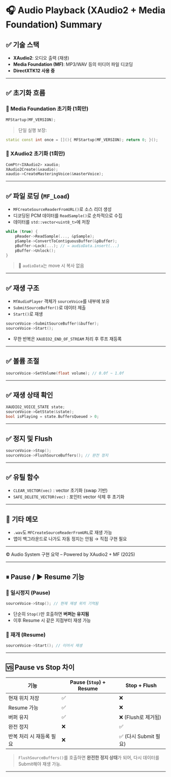 
# 🎧 Audio Playback (XAudio2 + Media Foundation) Summary

## ✅ 기술 스택
- **XAudio2**: 오디오 출력 (재생)
- **Media Foundation (MF)**: MP3/WAV 등의 미디어 파일 디코딩
- **DirectXTK12 사용 중**

---

## ✅ 초기화 흐름

### 🔹 Media Foundation 초기화 (1회만)
```cpp
MFStartup(MF_VERSION);
```

> 단일 실행 보장:
```cpp
static const int once = [](){ MFStartup(MF_VERSION); return 0; }();
```

### 🔹 XAudio2 초기화 (1회만)
```cpp
ComPtr<IXAudio2> xaudio;
XAudio2Create(&xaudio);
xaudio->CreateMasteringVoice(&masterVoice);
```

---

## ✅ 파일 로딩 (`MF_Load`)

- `MFCreateSourceReaderFromURL()`로 소스 리더 생성
- 디코딩된 PCM 데이터를 `ReadSample()`로 순차적으로 수집
- 데이터를 `std::vector<uint8_t>`에 저장

```cpp
while (true) {
    pReader->ReadSample(..., &pSample);
    pSample->ConvertToContiguousBuffer(&pBuffer);
    pBuffer->Lock(...); // → audioData.insert(...)
    pBuffer->Unlock();
}
```

> 📌 `audioData`는 move 시 복사 없음

---

## ✅ 재생 구조

- `MfAudioPlayer` 객체가 `sourceVoice`를 내부에 보유
- `SubmitSourceBuffer()`로 데이터 제출
- `Start()`로 재생

```cpp
sourceVoice->SubmitSourceBuffer(&buffer);
sourceVoice->Start();
```

- 무한 반복은 `XAUDIO2_END_OF_STREAM` 처리 후 루프 재등록

---

## ✅ 볼륨 조절
```cpp
sourceVoice->SetVolume(float volume); // 0.0f ~ 1.0f
```

---

## ✅ 재생 상태 확인
```cpp
XAUDIO2_VOICE_STATE state;
sourceVoice->GetState(&state);
bool isPlaying = state.BuffersQueued > 0;
```

---

## ✅ 정지 및 Flush
```cpp
sourceVoice->Stop();
sourceVoice->FlushSourceBuffers(); // 완전 정지
```

---

## ✅ 유틸 함수
- `CLEAR_VECTOR(vec)` : vector 초기화 (swap 기반)
- `SAFE_DELETE_VECTOR(vec)` : 포인터 vector 삭제 후 초기화

---

## 🧩 기타 메모

- `.wav`도 `MFCreateSourceReaderFromURL`로 재생 가능
- 앱이 백그라운드로 나가도 자동 정지는 안됨 → 직접 구현 필요

---

© Audio System 구현 요약 – Powered by XAudio2 + MF (2025)

---

## ⏸ Pause / ▶️ Resume 기능

### 🔹 일시정지 (Pause)
```cpp
sourceVoice->Stop(); // 현재 재생 위치 기억됨
```
- 단순히 `Stop()`만 호출하면 **버퍼는 유지됨**
- 이후 Resume 시 같은 지점부터 재생 가능

### 🔹 재개 (Resume)
```cpp
sourceVoice->Start(); // 이어서 재생
```

---

## 🆚 Pause vs Stop 차이

| 기능 | Pause (`Stop`) + Resume | Stop + Flush |
|------|--------------------------|--------------|
| 현재 위치 저장 | ✅ | ❌ |
| Resume 가능 | ✅ | ❌ |
| 버퍼 유지 | ✅ | ❌ (Flush로 제거됨) |
| 완전 정지 | ❌ | ✅ |
| 반복 처리 시 재등록 필요 | ❌ | ✅ (다시 Submit 필요) |

> `FlushSourceBuffers()`를 호출하면 **완전한 정지 상태**가 되어, 다시 데이터를 Submit해야 재생 가능.

---
